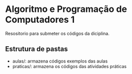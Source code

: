 # Algoritmo e Programação de Computadores 1 

Resositorio para submeter os códigos da diciplina.

## Estrutura de pastas

* aulas/: armazena códigos exemplos das aulas 
* praticas/: armazena os códigos das atividades práticas
